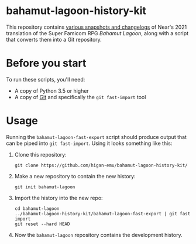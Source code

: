 bahamut-lagoon-history-kit
==========================

This repository contains
[various snapshots and changelogs](./sources/)
of Near's 2021 translation of
the Super Famicom RPG *Bahamut Lagoon*,
along with a script that converts them into a Git repository.

Before you start
================

To run these scripts, you'll need:

  - A copy of Python 3.5 or higher
  - A copy of [Git](https://git-scm.com/)
    and specifically the `git fast-import` tool

Usage
=====

Running the `bahamut-lagoon-fast-export` script
should produce output that can be piped into `git fast-import`.
Using it looks something like this:

 1. Clone this repository:

        git clone https://github.com/higan-emu/bahamut-lagoon-history-kit/

 2. Make a new repository to contain the new history:

        git init bahamut-lagoon

 3. Import the history into the new repo:

        cd bahamut-lagoon
        ../bahamut-lagoon-history-kit/bahamut-lagoon-fast-export | git fast import
        git reset --hard HEAD

 4. Now the `bahamut-lagoon` repository contains the development history.
